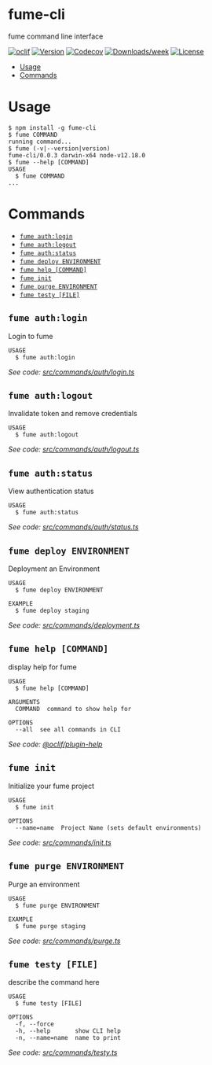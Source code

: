 fume-cli
========

fume command line interface

[![oclif](https://img.shields.io/badge/cli-oclif-brightgreen.svg)](https://oclif.io)
[![Version](https://img.shields.io/npm/v/fume-cli.svg)](https://npmjs.org/package/fume-cli)
[![Codecov](https://codecov.io/gh/fumeapp/fume-cli/branch/master/graph/badge.svg)](https://codecov.io/gh/fumeapp/fume-cli)
[![Downloads/week](https://img.shields.io/npm/dw/fume-cli.svg)](https://npmjs.org/package/fume-cli)
[![License](https://img.shields.io/npm/l/fume-cli.svg)](https://github.com/fumeapp/fume-cli/blob/master/package.json)

<!-- toc -->
* [Usage](#usage)
* [Commands](#commands)
<!-- tocstop -->
# Usage
<!-- usage -->
```sh-session
$ npm install -g fume-cli
$ fume COMMAND
running command...
$ fume (-v|--version|version)
fume-cli/0.0.3 darwin-x64 node-v12.18.0
$ fume --help [COMMAND]
USAGE
  $ fume COMMAND
...
```
<!-- usagestop -->
# Commands
<!-- commands -->
* [`fume auth:login`](#fume-authlogin)
* [`fume auth:logout`](#fume-authlogout)
* [`fume auth:status`](#fume-authstatus)
* [`fume deploy ENVIRONMENT`](#fume-deploy-environment)
* [`fume help [COMMAND]`](#fume-help-command)
* [`fume init`](#fume-init)
* [`fume purge ENVIRONMENT`](#fume-purge-environment)
* [`fume testy [FILE]`](#fume-testy-file)

## `fume auth:login`

Login to fume

```
USAGE
  $ fume auth:login
```

_See code: [src/commands/auth/login.ts](https://github.com/fumeapp/fume-cli/blob/v0.0.3/src/commands/auth/login.ts)_

## `fume auth:logout`

Invalidate token and remove credentials

```
USAGE
  $ fume auth:logout
```

_See code: [src/commands/auth/logout.ts](https://github.com/fumeapp/fume-cli/blob/v0.0.3/src/commands/auth/logout.ts)_

## `fume auth:status`

View authentication status

```
USAGE
  $ fume auth:status
```

_See code: [src/commands/auth/status.ts](https://github.com/fumeapp/fume-cli/blob/v0.0.3/src/commands/auth/status.ts)_

## `fume deploy ENVIRONMENT`

Deployment an Environment

```
USAGE
  $ fume deploy ENVIRONMENT

EXAMPLE
  $ fume deploy staging
```

_See code: [src/commands/deployment.ts](https://github.com/fumeapp/fume-cli/blob/v0.0.3/src/commands/deploy.ts)_

## `fume help [COMMAND]`

display help for fume

```
USAGE
  $ fume help [COMMAND]

ARGUMENTS
  COMMAND  command to show help for

OPTIONS
  --all  see all commands in CLI
```

_See code: [@oclif/plugin-help](https://github.com/oclif/plugin-help/blob/v3.2.0/src/commands/help.ts)_

## `fume init`

Initialize your fume project

```
USAGE
  $ fume init

OPTIONS
  --name=name  Project Name (sets default environments)
```

_See code: [src/commands/init.ts](https://github.com/fumeapp/fume-cli/blob/v0.0.3/src/commands/init.ts)_

## `fume purge ENVIRONMENT`

Purge an environment

```
USAGE
  $ fume purge ENVIRONMENT

EXAMPLE
  $ fume purge staging
```

_See code: [src/commands/purge.ts](https://github.com/fumeapp/fume-cli/blob/v0.0.3/src/commands/purge.ts)_

## `fume testy [FILE]`

describe the command here

```
USAGE
  $ fume testy [FILE]

OPTIONS
  -f, --force
  -h, --help       show CLI help
  -n, --name=name  name to print
```

_See code: [src/commands/testy.ts](https://github.com/fumeapp/fume-cli/blob/v0.0.3/src/commands/testy.ts)_
<!-- commandsstop -->
